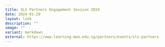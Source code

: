 ```yaml
---
title: SLS Partners Engagement Session 2024
date: 2024-01-29
layout: link
description: ""
image: ""
variant: markdown
external: https://www.learning.moe.edu.sg/partners/events/sls-partners-engagement-session-2024/
---
```

